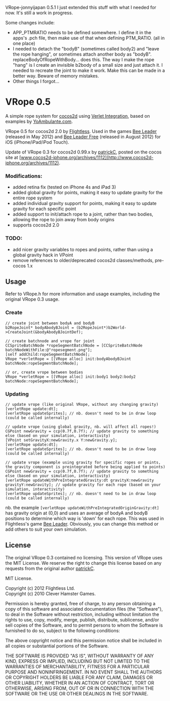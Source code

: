 VRope-jonnyijapan 0.5.1
I just extended this stuff with what I needed for now. It's still a work in progress.

Some changes include:

- APP_PTMRATIO needs to be defined somewhere. I define it in the apps's .pch file, then make use of that when defining PTM_RATIO. (all in one place)
- I needed to detach the "bodyB" (sometimes called body2) and "leave the rope hanging", or sometimes attach another body as "bodyB". replaceBodyOfRopeWithBody... does this.
The way I make the rope "hang" is I create an invisible b2body of a small size and just attach it. I needed to recreate the joint to make it work. Make this can be made in a better way. Beware of memory mistakes.
- Other things I forgot...

VRope 0.5
=========

A simple rope system for [cocos2d](http://www.cocos2d-iphone.org) using [Verlet Integration](http://en.wikipedia.org/wiki/Verlet_integration), based on examples by [YoAmbulante.com](http://www.yoambulante.com/en/labs/verlet.php).

VRope 0.5 for cocos2d 2.0 by [Flightless](http://www.flightless.co.nz). Used in the games [Bee Leader](http://www.flightless.co.nz/beeleader) (released in May 2012) and [Bee Leader Free](http://www.flightless.co.nz/beeleader) (released in August 2012) for iOS (iPhone/iPad/iPod Touch).

Update of VRope 0.3 for cocos2d 0.99.x by [patrickC](http://cleverhamstergames.com), posted on the cocos site at [www.cocos2d-iphone.org/archives/1112](http://www.cocos2d-iphone.org/archives/1112).

### Modifications:

- added retina fix (tested on iPhone 4s and iPad 3)
- added global gravity for points, making it easy to update gravity for the entire rope system
- added individual gravity support for points, making it easy to update gravity for each specific point
- added support to init/attach rope to a joint, rather than two bodies, allowing the rope to join away from body origins
- supports cocos2d 2.0

### TODO:
- add nicer gravity variables to ropes and points, rather than using a global gravity hack in VPoint
- remove references to older/deprecated cocos2d classes/methods, pre-cocos 1.x

Usage
-----

Refer to VRope.h for more information and usage examples, including the original VRope 0.3 usage.

### Create

    // create joint between bodyA and bodyB
    b2RopeJoint* bodyAbodyBJoint = (b2RopeJoint*)b2World->CreateJoint(&bodyAbodyBJointDef);
    
    // create batchnode and vrope for joint
    CCSpriteBatchNode *ropeSegmentBatchNode = [CCSpriteBatchNode batchNodeWithFile:@"ropesegment.png"];
    [self addChild:ropeSegmentBatchNode];
    VRope *verletRope = [[VRope alloc] init:bodyAbodyBJoint batchNode:ropeSegmentBatchNode];
 
    // or, create vrope between bodies
    VRope *verletRope = [[VRope alloc] init:body1 body2:body2 batchNode:ropeSegmentBatchNode];
 
### Updating

    // update vrope (like original VRope, without any changing gravity)
    [verletRope update:dt];
    [verletRope updateSprites]; // nb. doesn't need to be in draw loop (could be called internally)
 
    // update vrope (using global gravity, nb. will affect all ropes!)
    CGPoint newGravity = ccp(0.7f,0.7f); // update gravity to something else (based on your simulation, interactivity)
    [VPoint setGravityX:newGravity.x Y:newGravity.y];
    [verletRope update:dt];
    [verletRope updateSprites]; // nb. doesn't need to be in draw loop (could be called internally)
 
    // update vrope (example using gravity for specific ropes or points, the gravity component is preintegrated before being applied to points)
    CGPoint newGravity = ccp(0.7f,0.7f); // update gravity to something else (based on your simulation, interactivity)
    [verletRope updateWithPreIntegratedGravity:dt gravityX:newGravity gravityY:newGravity]; // update gravity for each rope (based on your simulation, interactivity)
    [verletRope updateSprites]; // nb. doesn't need to be in draw loop (could be called internally)


nb. the example `[verletRope updateWithPreIntegratedOriginGravity:dt]` has gravity origin at (0,0) and uses
  an average of bodyA and bodyB positions to determine which way is 'down' for each rope.
  This was used in Flightless's game [Bee Leader](http://www.flightless.co.nz/beeleader).
  Obviously, you can change this method or add others to suit your own simulation.


License
-------

The original VRope 0.3 contained no licensing. This version of VRope uses the MIT License. We reserve the right to change this license based on any requests from the original author [patrickC](http://cleverhamstergames.com).

MIT License.

Copyright (c) 2012 Flightless Ltd.  
Copyright (c) 2010 Clever Hamster Games.

Permission is hereby granted, free of charge, to any person obtaining a copy of this software and associated documentation files (the "Software"), to deal in the Software without restriction, including without limitation the rights to use, copy, modify, merge, publish, distribute, sublicense, and/or sell copies of the Software, and to permit persons to whom the Software is furnished to do so, subject to the following conditions:

The above copyright notice and this permission notice shall be included in all copies or substantial portions of the Software.

THE SOFTWARE IS PROVIDED "AS IS", WITHOUT WARRANTY OF ANY KIND, EXPRESS OR IMPLIED, INCLUDING BUT NOT LIMITED TO THE WARRANTIES OF MERCHANTABILITY, FITNESS FOR A PARTICULAR PURPOSE AND NONINFRINGEMENT. IN NO EVENT SHALL THE AUTHORS OR COPYRIGHT HOLDERS BE LIABLE FOR ANY CLAIM, DAMAGES OR OTHER LIABILITY, WHETHER IN AN ACTION OF CONTRACT, TORT OR OTHERWISE, ARISING FROM, OUT OF OR IN CONNECTION WITH THE SOFTWARE OR THE USE OR OTHER DEALINGS IN THE SOFTWARE.
